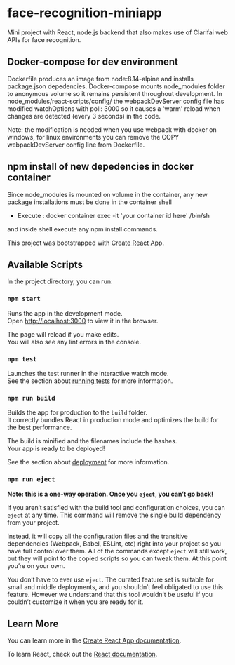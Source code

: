 # face-recognition-miniapp
Mini project with React, node.js backend that also makes use of Clarifai web APIs for face recognition.

## Docker-compose for dev environment
Dockerfile produces an image from node:8.14-alpine and installs package.json depedencies.
Docker-compose mounts node_modules folder to anonymous volume so it remains persistent throughout development.
In node_modules/react-scripts/config/ the webpackDevServer config file has modified watchOptions with poll: 3000 so it
causes a 'warm' reload when changes are detected (every 3 seconds) in the code. 

Note: the modification is needed when you use webpack with docker on windows, for linux environments you can remove 
the COPY webpackDevServer config line from Dockerfile.

## npm install of new depedencies in docker container
Since node_modules is mounted on volume in the container, any new package installations must be done in the container shell

- Execute :  docker container exec -it 'your container id here' /bin/sh 

and inside shell execute any npm install commands.


This project was bootstrapped with [Create React App](https://github.com/facebook/create-react-app).

## Available Scripts

In the project directory, you can run:

### `npm start`

Runs the app in the development mode.<br>
Open [http://localhost:3000](http://localhost:3000) to view it in the browser.

The page will reload if you make edits.<br>
You will also see any lint errors in the console.

### `npm test`

Launches the test runner in the interactive watch mode.<br>
See the section about [running tests](https://facebook.github.io/create-react-app/docs/running-tests) for more information.

### `npm run build`

Builds the app for production to the `build` folder.<br>
It correctly bundles React in production mode and optimizes the build for the best performance.

The build is minified and the filenames include the hashes.<br>
Your app is ready to be deployed!

See the section about [deployment](https://facebook.github.io/create-react-app/docs/deployment) for more information.

### `npm run eject`

**Note: this is a one-way operation. Once you `eject`, you can’t go back!**

If you aren’t satisfied with the build tool and configuration choices, you can `eject` at any time. This command will remove the single build dependency from your project.

Instead, it will copy all the configuration files and the transitive dependencies (Webpack, Babel, ESLint, etc) right into your project so you have full control over them. All of the commands except `eject` will still work, but they will point to the copied scripts so you can tweak them. At this point you’re on your own.

You don’t have to ever use `eject`. The curated feature set is suitable for small and middle deployments, and you shouldn’t feel obligated to use this feature. However we understand that this tool wouldn’t be useful if you couldn’t customize it when you are ready for it.

## Learn More

You can learn more in the [Create React App documentation](https://facebook.github.io/create-react-app/docs/getting-started).

To learn React, check out the [React documentation](https://reactjs.org/).
